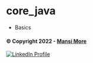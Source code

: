 # core_java

- Basics

#### © Copyright 2022 - [Mansi More](https://github.com/MansiMore99)

<a href="https://www.linkedin.com/in/mansi-more-0943/"> ![LinkedIn Profile](https://img.shields.io/badge/LinkedIn-0077B5?style=for-the-badge&logo=linkedin&logoColor=white) </a>
